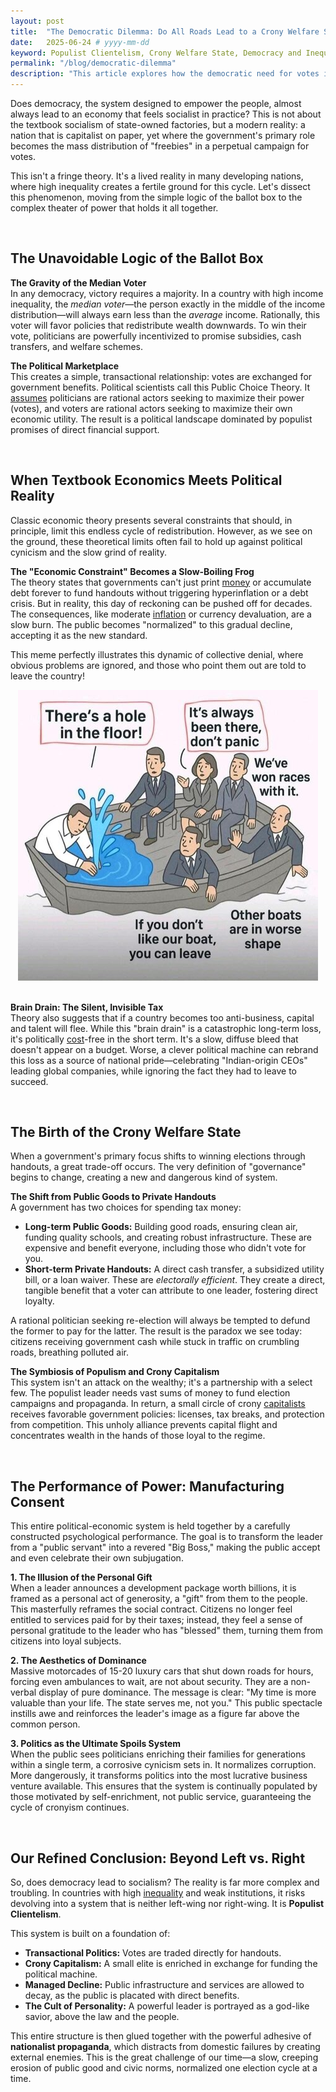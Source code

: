 ```yaml
---
layout: post
title:  "The Democratic Dilemma: Do All Roads Lead to a Crony Welfare State?"
date:   2025-06-24 # yyyy-mm-dd
keyword: Populist Clientelism, Crony Welfare State, Democracy and Inequality, Political Economy of India, Electoral Populism, Politics of Government Handouts, Brain Drain and Politics
permalink: "/blog/democratic-dilemma"
description: "This article explores how the democratic need for votes in highly unequal countries often bypasses true social welfare, instead creating a \"crony welfare state\" built on targeted handouts, the performance of power, and a managed decline of public good."
---
```


Does democracy, the system designed to empower the people, almost always lead to an economy that feels socialist in practice? This is not about the textbook socialism of state-owned factories, but a modern reality: a nation that is capitalist on paper, yet where the government's primary role becomes the mass distribution of "freebies" in a perpetual campaign for votes.

This isn't a fringe theory. It's a lived reality in many developing nations, where high inequality creates a fertile ground for this cycle. Let's dissect this phenomenon, moving from the simple logic of the ballot box to the complex theater of power that holds it all together.

<br/>

## The Unavoidable Logic of the Ballot Box

**The Gravity of the Median Voter**<br/>
In any democracy, victory requires a majority. In a country with high income inequality, the *median voter*—the person exactly in the middle of the income distribution—will always earn less than the *average* income. Rationally, this voter will favor policies that redistribute wealth downwards. To win their vote, politicians are powerfully incentivized to promise subsidies, cash transfers, and welfare schemes.

**The Political Marketplace**<br/>
This creates a simple, transactional relationship: votes are exchanged for government benefits. Political scientists call this Public Choice Theory. It <a href="https://prashantkikani.com/blog/challenge-assumptions" target="_blank">assumes</a> politicians are rational actors seeking to maximize their power (votes), and voters are rational actors seeking to maximize their own economic utility. The result is a political landscape dominated by populist promises of direct financial support.

<br/>

## When Textbook Economics Meets Political Reality

Classic economic theory presents several constraints that should, in principle, limit this endless cycle of redistribution. However, as we see on the ground, these theoretical limits often fail to hold up against political cynicism and the slow grind of reality.

**The "Economic Constraint" Becomes a Slow-Boiling Frog**<br/>
The theory states that governments can't just print <a href="https://prashantkikani.com/blog/money" target="_blank">money</a> or accumulate debt forever to fund handouts without triggering hyperinflation or a debt crisis. But in reality, this day of reckoning can be pushed off for decades. The consequences, like moderate <a href="https://prashantkikani.com/blog/inflation" target="_blank">inflation</a> or currency devaluation, are a slow burn. The public becomes "normalized" to this gradual decline, accepting it as the new standard.

This meme perfectly illustrates this dynamic of collective denial, where obvious problems are ignored, and those who point them out are told to leave the country!
<center><img src="../assets/political_meme.jpeg"/></center>
<br/>

**Brain Drain: The Silent, Invisible Tax**<br/>
Theory also suggests that if a country becomes too anti-business, capital and talent will flee. While this "brain drain" is a catastrophic long-term loss, it's politically  <a href="https://prashantkikani.com/blog/opportunity-cost" target="_blank">cost</a>-free in the short term. It's a slow, diffuse bleed that doesn't appear on a budget. Worse, a clever political machine can rebrand this loss as a source of national pride—celebrating "Indian-origin CEOs" leading global companies, while ignoring the fact they had to leave to succeed.

<br/>

## The Birth of the Crony Welfare State

When a government's primary focus shifts to winning elections through handouts, a great trade-off occurs. The very definition of "governance" begins to change, creating a new and dangerous kind of system.

**The Shift from Public Goods to Private Handouts**<br/>
A government has two choices for spending tax money:
*   **Long-term Public Goods:** Building good roads, ensuring clean air, funding quality schools, and creating robust infrastructure. These are expensive and benefit everyone, including those who didn't vote for you.
*   **Short-term Private Handouts:** A direct cash transfer, a subsidized utility bill, or a loan waiver. These are *electorally efficient*. They create a direct, tangible benefit that a voter can attribute to one leader, fostering direct loyalty.

A rational politician seeking re-election will always be tempted to defund the former to pay for the latter. The result is the paradox we see today: citizens receiving government cash while stuck in traffic on crumbling roads, breathing polluted air.

**The Symbiosis of Populism and Crony Capitalism**<br/>
This system isn't an attack on the wealthy; it's a partnership with a select few. The populist leader needs vast sums of money to fund election campaigns and propaganda. In return, a small circle of crony <a href="https://prashantkikani.com/blog/capitalism" target="_blank">capitalists</a> receives favorable government policies: licenses, tax breaks, and protection from competition. This unholy alliance prevents capital flight and concentrates wealth in the hands of those loyal to the regime.

<br/>

## The Performance of Power: Manufacturing Consent

This entire political-economic system is held together by a carefully constructed psychological performance. The goal is to transform the leader from a "public servant" into a revered "Big Boss," making the public accept and even celebrate their own subjugation.

**1. The Illusion of the Personal Gift**<br/>
When a leader announces a development package worth billions, it is framed as a personal act of generosity, a "gift" from them to the people. This masterfully reframes the social contract. Citizens no longer feel entitled to services paid for by their taxes; instead, they feel a sense of personal gratitude to the leader who has "blessed" them, turning them from citizens into loyal subjects.

**2. The Aesthetics of Dominance**<br/>
Massive motorcades of 15-20 luxury cars that shut down roads for hours, forcing even ambulances to wait, are not about security. They are a non-verbal display of pure dominance. The message is clear: "My time is more valuable than your life. The state serves me, not you." This public spectacle instills awe and reinforces the leader's image as a figure far above the common person.

**3. Politics as the Ultimate Spoils System**<br/>
When the public sees politicians enriching their families for generations within a single term, a corrosive cynicism sets in. It normalizes corruption. More dangerously, it transforms politics into the most lucrative business venture available. This ensures that the system is continually populated by those motivated by self-enrichment, not public service, guaranteeing the cycle of cronyism continues.

<br/>

## Our Refined Conclusion: Beyond Left vs. Right

So, does democracy lead to socialism? The reality is far more complex and troubling. In countries with high <a href="https://prashantkikani.com/blog/freedom-vs-equality" target="_blank">inequality</a> and weak institutions, it risks devolving into a system that is neither left-wing nor right-wing. It is **Populist Clientelism**.

This system is built on a foundation of:
*   **Transactional Politics:** Votes are traded directly for handouts.
*   **Crony Capitalism:** A small elite is enriched in exchange for funding the political machine.
*   **Managed Decline:** Public infrastructure and services are allowed to decay, as the public is placated with direct benefits.
*   **The Cult of Personality:** A powerful leader is portrayed as a god-like savior, above the law and the people.

This entire structure is then glued together with the powerful adhesive of **nationalist propaganda**, which distracts from domestic failures by creating external enemies. This is the great challenge of our time—a slow, creeping erosion of public good and civic norms, normalized one election cycle at a time.